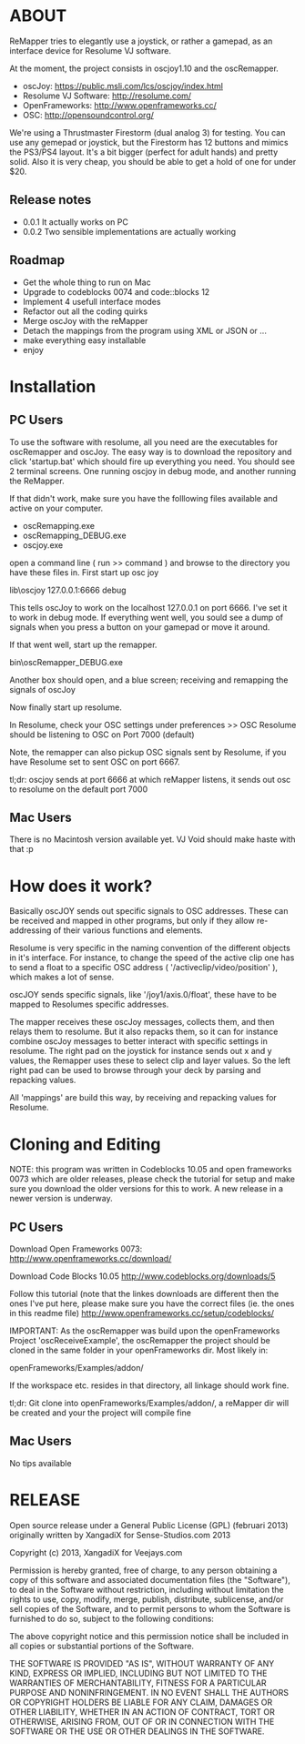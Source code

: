 ABOUT
=====

ReMapper tries to elegantly use a joystick, or rather a gamepad, as an 
interface device for Resolume VJ software.

At the moment, the project consists in oscjoy1.10 and the oscRemapper.

- oscJoy: https://public.msli.com/lcs/oscjoy/index.html
- Resolume VJ Software: http://resolume.com/
- OpenFrameworks: http://www.openframeworks.cc/
- OSC: http://opensoundcontrol.org/

We're using a Thrustmaster Firestorm (dual analog 3) for testing. You can use
any gemepad or joystick, but the Firestorm has 12 buttons and mimics the
PS3/PS4 layout. It's a bit bigger (perfect for adult hands) and pretty solid.
Also it is very cheap, you should be able to get a hold of one for under $20.


Release notes
-------------
 - 0.0.1 It actually works on PC
 - 0.0.2 Two sensible implementations are actually working


Roadmap
-------
 - Get the whole thing to run on Mac
 - Upgrade to codeblocks 0074 and code::blocks 12
 - Implement 4 usefull interface modes
 - Refactor out all the coding quirks
 - Merge oscJoy with the reMapper
 - Detach the mappings from the program using XML or JSON or ...
 - make everything easy installable
 - enjoy


Installation
============

PC Users
--------

To use the software with resolume, all you need are the executables for 
oscRemapper and oscJoy. The easy way is to download the repository and click
'startup.bat' which should fire up everything you need. You should see 2
terminal screens. One running oscjoy in debug mode, and another running the 
ReMapper.

If that didn't work, make sure you have the folllowing files available and 
active on your computer.

- oscRemapping.exe
- oscRemapping_DEBUG.exe
- oscjoy.exe

open a command line ( run >> command ) and browse to the directory you have
these files in. First start up osc joy

lib\oscjoy 127.0.0.1:6666 debug

This tells oscJoy to work on the localhost 127.0.0.1 on port 6666. I've set it 
to work in debug mode. If everything went well, you sould see a dump of signals
when you press a button on your gamepad or move it around.

If that went well, start up the remapper.

bin\oscRemapper_DEBUG.exe

Another box should open, and a blue screen; receiving and remapping the signals
of oscJoy

Now finally start up resolume.

In Resolume, check your OSC settings under preferences >> OSC
Resolume should be listening to OSC on Port 7000 (default)

Note, the remapper can also pickup OSC signals sent by Resolume, if you have
Resolume set to sent OSC on port 6667.

tl;dr:
oscjoy sends at port 6666 at which reMapper listens, it sends out osc to 
resolume on the default port 7000


Mac Users
---------

There is no Macintosh version available yet.
VJ Void should make haste with that :p


How does it work?
=================

Basically oscJOY sends out specific signals to OSC addresses. These can be
received and mapped in other programs, but only if they allow re-addressing of
their various functions and elements.

Resolume is very specific in the naming convention of the different objects in
it's interface. For instance, to change the speed of the active clip one has to
send a float to a specific OSC address ( '/activeclip/video/position' ), which 
makes a lot of sense.

oscJOY sends specific signals, like '/joy1/axis.0/float', these have to be
mapped to Resolumes specific addresses. 

The mapper receives these oscJoy messages, collects them, and then relays them
to resolume. But it also repacks them, so it can for instance combine oscJoy
messages to better interact with specific settings in resolume.
The right pad on the joystick for instance sends out x and y values, the Remapper
uses these to select clip and layer values. So the left right pad can be used
to browse through your deck by parsing and repacking values.

All 'mappings' are build this way, by receiving and repacking values for 
Resolume.


Cloning and Editing
===================

NOTE: this program was written in Codeblocks 10.05 and open frameworks 0073
which are older releases, please check the tutorial for setup and make sure 
you download the older versions for this to work. A new release in a newer
version is underway.


PC Users
--------

Download Open Frameworks 0073:
http://www.openframeworks.cc/download/

Download Code Blocks 10.05
http://www.codeblocks.org/downloads/5

Follow this tutorial (note that the linkes downloads are different then the ones
I've put here, please make sure you have the correct files (ie. the ones in this
readme file)
http://www.openframeworks.cc/setup/codeblocks/

IMPORTANT: As the oscRemapper was build upon the openFrameworks Project 
'oscReceiveExample', the oscRemapper the project should be cloned in the same
folder in your openFrameworks dir. Most likely in: 
  
  openFrameworks/Examples/addon/ 

If the workspace etc. resides in that directory, all linkage should work fine.

tl;dr:
Git clone into openFrameworks/Examples/addon/, a reMapper dir will be created
and your the project will compile fine


Mac Users
---------

No tips available


RELEASE
=======

Open source release under a General Public License (GPL) (februari 2013)
originally written by XangadiX for Sense-Studios.com 2013

Copyright (c) 2013, XangadiX for Veejays.com

Permission is hereby granted, free of charge, to any person obtaining a copy of this software and associated documentation files (the "Software"), to deal in the Software without restriction, including without limitation the rights to use, copy, modify, merge, publish, distribute, sublicense, and/or sell copies of the Software, and to permit persons to whom the Software is furnished to do so, subject to the following conditions:

The above copyright notice and this permission notice shall be included in all copies or substantial portions of the Software.

THE SOFTWARE IS PROVIDED "AS IS", WITHOUT WARRANTY OF ANY KIND, EXPRESS OR IMPLIED, INCLUDING BUT NOT LIMITED TO THE WARRANTIES OF MERCHANTABILITY, FITNESS FOR A PARTICULAR PURPOSE AND NONINFRINGEMENT. IN NO EVENT SHALL THE AUTHORS OR COPYRIGHT HOLDERS BE LIABLE FOR ANY CLAIM, DAMAGES OR OTHER LIABILITY, WHETHER IN AN ACTION OF CONTRACT, TORT OR OTHERWISE, ARISING FROM, OUT OF OR IN CONNECTION WITH THE SOFTWARE OR THE USE OR OTHER DEALINGS IN THE SOFTWARE.
